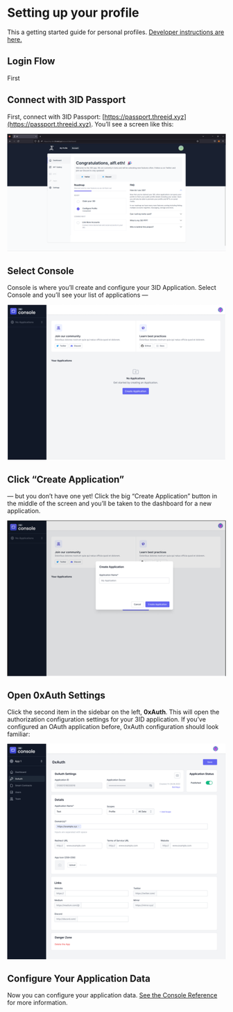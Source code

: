 # Setting up your profile

This a getting started guide for personal profiles. [Developer instructions are here.](./app-setup.md)

## Login Flow

First

## Connect with 3ID Passport

First, connect with 3ID Passport: [https://passport.threeid.xyz](https://passport.threeid.xyz). You’ll see a screen like this:

![](../img/profile-walkthrough/account-ss.png)

## Select Console

Console is where you’ll create and configure your 3ID Application. Select Console and you’ll see your list of applications — 

![Console is your command center -- but first you need an app!](../img/console-dashboard.png)

## Click “Create Application”

— but you don’t have one yet! Click the big “Create Application” button in the middle of the screen and you’ll be taken to the dashboard for a new application.

![Your command and control plane for your app.](../img/console-app-create.png)

## Open 0xAuth Settings

Click the second item in the sidebar on the left, **0xAuth**. This will open the authorization configuration settings for your 3ID application. If you’ve configured an OAuth application before, 0xAuth configuration should look familiar:

![Configure your OxAuth/OAuth settings!](../img/console-app-0xauth.png)

## Configure Your Application Data

Now you can configure your application data. [See the Console Reference](../console/reference.md) for more information.
